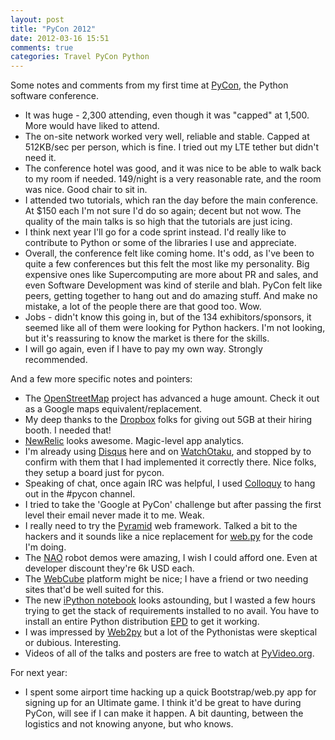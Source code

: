 ```yaml
---
layout: post
title: "PyCon 2012"
date: 2012-03-16 15:51
comments: true
categories: Travel PyCon Python
---
```


Some notes and comments from my first time at [PyCon](http://us.pycon.org/), the Python software conference.

 * It was huge - 2,300 attending, even though it was "capped" at 1,500. More would have liked to attend.
* The on-site network worked very well, reliable and stable. Capped at 512KB/sec per person, which is fine. I tried out my LTE tether but didn't need it.
* The conference hotel was good, and it was nice to be able to walk back to my room if needed. 149/night is a very reasonable rate, and the room was nice. Good chair to sit in.
* I attended two tutorials, which ran the day before the main conference. At $150 each I'm not sure I'd do so again; decent but not wow. The quality of the main talks is so high that the tutorials are just icing.
* I think next year I'll go for a code sprint instead. I'd really like to contribute to Python or some of the libraries I use and appreciate.
* Overall, the conference felt like coming home. It's odd, as I've been to quite a few conferences but this felt the most like my personality. Big expensive ones like Supercomputing are more about PR and sales, and even Software Development was kind of sterile and blah. PyCon felt like peers, getting together to hang out and do amazing stuff. And make no mistake, a lot of the people there are that good too. Wow.
* Jobs - didn't know this going in, but of the 134 exhibitors/sponsors, it seemed like all of them were looking for Python hackers. I'm not looking, but it's reassuring to know the market is there for the skills.
* I will go again, even if I have to pay my own way. Strongly recommended.

And a few more specific notes and pointers:

* The [OpenStreetMap](http://openstreetmaps.org/) project has advanced a huge amount. Check it out as a Google maps equivalent/replacement.
* My deep thanks to the [Dropbox](http://dropbox.com) folks for giving out 5GB at their hiring booth. I needed that!
* [NewRelic](http://newrelic.com) looks awesome. Magic-level app analytics.
* I'm already using [Disqus](http://disqus.com) here and on [WatchOtaku](http://watchotaku.com), and stopped by to confirm with them that I had implemented it correctly there. Nice folks, they setup a board just for pycon.
* Speaking of chat, once again IRC was helpful, I used [Colloquy](http://colloquy.info/) to hang out in the #pycon channel.
* I tried to take the 'Google at PyCon' challenge but after passing the first level their email never made it to me. Weak.
* I really need to try the [Pyramid](http://pylonsproject.org) web framework. Talked a bit to the hackers and it sounds like a nice replacement for [web.py](http://webpy.org) for the code I'm doing.
* The [NAO](http://aldebaran-robotics.com) robot demos were amazing, I wish I could afford one. Even at developer discount they're 6k USD each.
* The [WebCube](http://www.webcubecms.com) platform might be nice; I have a friend or two needing sites that'd be well suited for this.
* The new [iPython notebook](http://ipython.org/ipython-doc/rel-0.12/interactive/htmlnotebook.html) looks astounding, but I wasted a few hours trying to get the stack of requirements installed to no avail. You have to install an entire Python distribution [EPD](http://www.enthought.com/products/epd_free.php) to get it working.
* I was impressed by [Web2py](http://web2py.com/) but a lot of the Pythonistas were skeptical or dubious. Interesting.
* Videos of all of the talks and posters are free to watch at [PyVideo.org](http://pyvideo.org).

For next year:

* I spent some airport time hacking up a quick Bootstrap/web.py app for signing up for an Ultimate game. I think it'd be great to have during PyCon, will see if I can make it happen. A bit daunting, between the logistics and not knowing anyone, but who knows.
